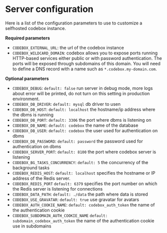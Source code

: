 # Server configuration
Here is a list of the configuration parameters to use to customize a selfhosted codebox instance.

**Required parameters**
- `CODEBOX_EXTERNAL_URL`: the url of the codebox instance
- `CODEBOX_WILDCARD_DOMAIN`: codebox allows you to expose ports running HTTP-based services either public or with password authentication. The ports will be exposed through subdomains of this domain. You will need to define a DNS record with a name such as `*.codebox.my-domain.com`.

**Optional parameters**
- `CODEBOX_DEBUG`: `default: false` run server in debug mode, more logs about error will be printed, do not turn on this setting in production environment.
- `CODEBOX_DB_DRIVER`: `default: mysql` db driver to usen
- `CODEBOX_DB_HOST`: `default: localhost` the hostname/ip address where the dbms is running
- `CODEBOX_DB_PORT`: `default: 3306` the port where dbms is listening on
- `CODEBOX_DB_NAME`: `default: codebox` the name of the database
- `CODEBOX_DB_USER`: `default: codebox` the user used for authentication on dbms
- `CODEBOX_DB_PASSWORD`: `default: password` the password used for authentication on dbms
- `CODEBOX_SERVER_PORT`: `default: 8100` the port where codebox server is listening
- `CODEBOX_BG_TASKS_CONCURRENCY`: `default: 5` the concurrency of the background tasks
- `CODEBOX_REDIS_HOST`: `default: localhost` specifies the hostname or IP address of the Redis server.
- `CODEBOX_REDIS_PORT` `default: 6379` specifies the port number on which the Redis server is listening for connections
- `CODEBOX_DATA_PATH`: `default: ./data` the path where data is stored
- `CODEBOX_USE_GRAVATAR`: `default: true` use gravatar for avatars
- `CODEBOX_AUTH_COOKIE_NAME`: `default: codebox_auth_token` the name of the authentication cookie
- `CODEBOX_SUBDOMAIN_AUTH_COOKIE_NAME` `default: subdomain_codebox_auth_token` the name of the authentication cookie use in subdomains
